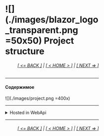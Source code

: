<div style="width:60%; margin-left:20%;">

# ![](./images/blazor_logo_transparent.png =50x50) Project structure

<div style="text-align:right;">

###### [[ <= BACK ]](02.3.md) | [[ < HOME > ]](00.md) | [[ NEXT => ]](03.2.md)

</div>

---

#### Содержимое

![](./images/project.png =400x)

---

<details>
  <summary>Hosted in WebApi</summary>
  
  ![](./images/project_h.png =400x)
</details>

---

<div style="text-align:right;">

###### [[ <= BACK ]](02.3.md) | [[ < HOME > ]](00.md) | [[ NEXT => ]](03.2.md)

</div>

</div>
